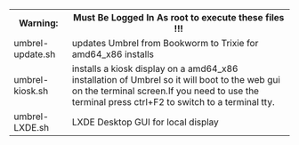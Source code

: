 <table>
    <tr><th>Warning:</th><th>Must Be Logged In As root  to execute these files !!! </th> </tr>
  <tr><td>umbrel-update.sh</td><td> updates Umbrel from Bookworm to Trixie for amd64_x86 installs</td> </tr>
<tr><td>umbrel-kiosk.sh  </td><td>installs a kiosk display on a amd64_x86 installation of Umbrel so it will boot to the web gui on the terminal screen.If you need to use the terminal press ctrl+F2 to switch to a terminal tty.</td></tr>
  <tr><td>umbrel-LXDE.sh</td><td>LXDE Desktop GUI for local display</td></tr>
